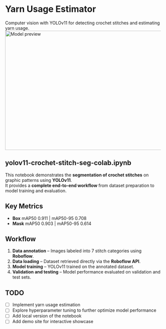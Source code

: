 # Yarn Usage Estimator
Computer vision with YOLOv11 for detecting crochet stitches and estimating yarn usage.
<img width="1178" height="385" alt="Model preview" src="https://github.com/user-attachments/assets/a076f343-dc18-4a7c-85ac-186d5c65daa5" />

## yolov11-crochet-stitch-seg-colab.ipynb

This notebook demonstrates the **segmentation of crochet stitches** on graphic patterns using **YOLOv11**.  
It provides a **complete end-to-end workflow** from dataset preparation to model training and evaluation.

## Key Metrics
- **Box** mAP50 0.911 | mAP50-95 0.708
- **Mask** mAP50 0.903 | mAP50-95 0.614

## Workflow

1. **Data annotation** – Images labeled into 7 stitch categories using **Roboflow**.  
2. **Data loading** – Dataset retrieved directly via the **Roboflow API**.  
3. **Model training** – YOLOv11 trained on the annotated dataset.  
4. **Validation and testing** – Model performance evaluated on validation and test sets.

## TODO
- [ ] Implement yarn usage estimation
- [ ] Explore hyperparameter tuning to further optimize model performance
- [ ] Add local version of the notebook
- [ ] Add demo site for interactive showcase
